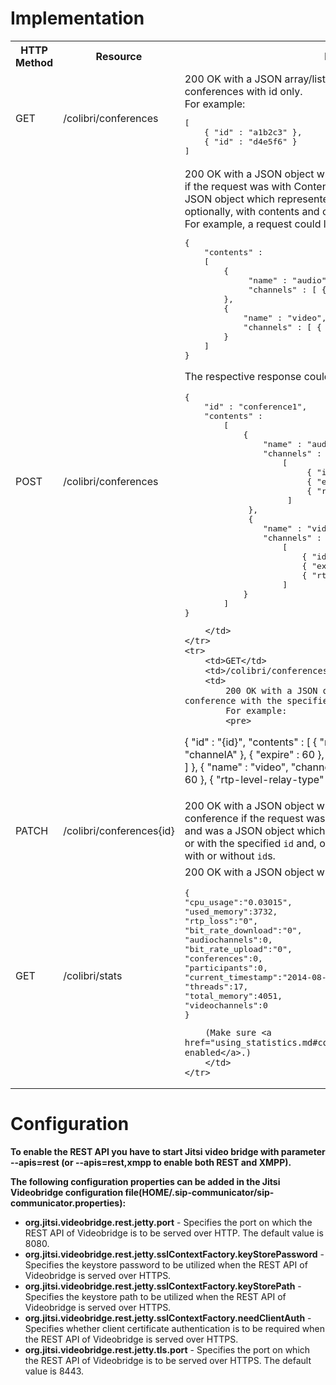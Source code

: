 Implementation
==============

<table>
	<tr>
		<th>HTTP Method</th>
		<th>Resource</th>
		<th>Response</th>
	</tr>
	<tr>
		<td>GET</td>
		<td>/colibri/conferences</td>
		<td>
			200 OK with a JSON array/list of JSON objects which represent conferences with id only.<br /> 
			For example: 
<pre>
[ 
	{ "id" : "a1b2c3" }, 
	{ "id" : "d4e5f6" } 
]</pre>
		</td>
	</tr>
	<tr>
		<td>POST</td>
		<td>/colibri/conferences</td>
		<td>
			200 OK with a JSON object which represents the created conference if the request was with Content-Type: application/json and was a JSON object which represented a conference without id and, optionally, with contents and channels without ids. <br />
			For example, a request could look like:
			<pre>
{ 
	"contents" : 
	[ 
		{
			 "name" : "audio", 
			 "channels" : [ { "expire" : 60 } ] 
		}, 
		{ 
			"name" : "video", 
			"channels" : [ { "expire" : 60 } ] 
		} 
	] 
}</pre>

The respective response could look like:
<pre>
{ 
	"id" : "conference1", 
	"contents" : 
		[ 
			{ 
				"name" : "audio", 
				"channels" : 
					[
						 { "id" : "channelA" }, 
						 { "expire" : 60 }, 
						 { "rtp-level-relay-type" : "translator" } 
					 ]
			 }, 
			 { 
			 	"name" : "video", 
			 	"channels" : 
			 		[ 
			 			{ "id" : "channelV" }, 
			 			{ "expire" : 60 }, 
			 			{ "rtp-level-relay-type" : "translator" } 
		 			] 
 			} 
		] 
}</pre>
		</td>
	</tr>
	<tr>
		<td>GET</td>
		<td>/colibri/conferences{id}</td>
		<td>
			200 OK with a JSON object which represents the conference with the specified id. <br />
			For example: 
			<pre>
{ 
	"id" : "{id}", 
	"contents" : 
		[ 
			{ 
				"name" : "audio", 
				"channels" : 
					[ 
						{ "id" : "channelA" }, 
						{ "expire" : 60 }, 
						{ "rtp-level-relay-type" : "translator" } 
					] 
			}, 
			{ 
				"name" : "video", 
					"channels" : 
						[ 
							{ "id" : "channelV" }, 
							{ "expire" : 60 }, 
							{ "rtp-level-relay-type" : "translator" } 
						] 
			} 
		] 
}</pre>
		</td>
	</tr>
	<tr>
		<td>PATCH</td>
		<td>/colibri/conferences{id}</td>
		<td>
			200 OK with a JSON object which represents the modified conference if the request was with ```Content-Type: application/json``` and was a JSON object which represented a conference without ```id``` or with the specified ```id``` and, optionally, with contents and channels with or without ```id```s.
		</td>
	</tr>
	<tr>
		<td>GET</td>
		<td>/colibri/stats</td>
		<td>
		200 OK with a JSON object which represents the statistics report.
<pre>
{
"cpu_usage":"0.03015",
"used_memory":3732,
"rtp_loss":"0",
"bit_rate_download":"0",
"audiochannels":0,
"bit_rate_upload":"0",
"conferences":0,
"participants":0,
"current_timestamp":"2014-08-14 23:26:14.782",
"threads":17,
"total_memory":4051,
"videochannels":0
}</pre>
		(Make sure <a href="using_statistics.md#configuration">statistics are enabled</a>.)
		</td>
	</tr>
</table>

Configuration
==============
**To enable the REST API you have to start Jitsi video bridge with parameter --apis=rest (or --apis=rest,xmpp to enable both REST and XMPP).**

**The following configuration properties can be added in the Jitsi Videobridge configuration file(HOME/.sip-communicator/sip-communicator.properties):**

 * **org.jitsi.videobridge.rest.jetty.port** - 
 Specifies the port on which the REST API of Videobridge is to be served over HTTP. The default value is 8080.
 * **org.jitsi.videobridge.rest.jetty.sslContextFactory.keyStorePassword** - 
 Specifies the keystore password to be utilized when the REST API of Videobridge is served over HTTPS.
 * **org.jitsi.videobridge.rest.jetty.sslContextFactory.keyStorePath** - 
 Specifies the keystore path to be utilized when the REST API of Videobridge is served over HTTPS.
 * **org.jitsi.videobridge.rest.jetty.sslContextFactory.needClientAuth** - 
 Specifies whether client certificate authentication is to be required when the REST API of Videobridge is served over HTTPS.
 * **org.jitsi.videobridge.rest.jetty.tls.port** - 
 Specifies the port on which the REST API of Videobridge is to be served over HTTPS. The default value is 8443.

